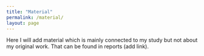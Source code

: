 ```yaml
---
title: "Material"
permalink: /material/
layout: page
---
```


Here I will add material which is mainly connected to my study but not about my original work. That can be found in reports (add link).
